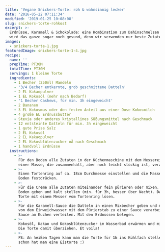 ```yaml
---
title: 'Vegane Snickers-Torte: roh & wahnsinnig lecker'
date: '2016-05-22 07:11:34'
modified: '2019-01-25 10:08:08'
slug: snickers-torte-rohkost
excerpt: >-
  Erdnüsse, Karamell & Schokolade: eine Kombination zum Dahinschmelzen! Und hier
  wird das ganze sogar noch gesund, denn wir verwenden nur beste Zutaten!
images:
  - snickers-torte-1.jpg
featuredImage: snickers-torte-1-4.jpg
recipe:
  name: ''
  prepTime: PT30M
  totalTime: PT30M
  servings: 1 kleine Torte
  ingredients:
    - 1 Becher (250ml) Mandeln
    - '3/4 Becher entkernte, grob geschnittene Datteln'
    - 2 EL Kakaopulver
    - 1 EL Kokosöl (mehr nach Bedarf)
    - '1 Becher Cashews, für min. 3h eingeweicht'
    - 2 Bananen
    - 3 EL Kokosmus oder den festen Anteil aus einer Dose Kokosmilch
    - 4 große EL Erdnussbutter
    - Stevia oder anderes kristallines Süßungsmittel nach Geschmack
    - 12 entsteinte Datteln für min. 3h eingeweicht
    - 1 gute Prise Salz
    - 2 EL Kokosöl
    - 2 EL Kakaopulver
    - 2 EL Kokosblütenzucker oÄ nach Geschmack
    - 1 handvoll Erdnüsse
  instructions:
    - >-
      Für den Boden alle Zutaten in der Küchenmaschine mit dem Messereinsatz zu
      einer Masse, die zusammenhält, aber noch leicht stückig ist, verarbeiten.
    - >-
      Einen Tortenring auf ca. 18cm Durchmesse einstellen und die Masse als
      Boden festdrücken.
    - >-
      Für die Creme alle Zutaten miteinander fein pürieren oder mixen. Auf den
      Boden geben und kalt stellen (min. für 3h, besser über Nacht). Dann die
      Torte mit einem Messer vom Tortenring lösen.
    - >-
      Für die Karamell-Sauce die Datteln in einen Mixbecher geben und mit etwas
      von dem Einweichwasser mit dem Pürierstab zu einer Sauce verarbeiten. Die
      Sauce am Kuchen verteilen. Mit den Erdnüssen belegen.
    - >-
      Kokosöl, Kakao und Kokosblütenzucker im Wasserbad erwärmen und mischen.
      Die Torte damit überziehen. Et voila!
    - >-
      PS: An heißen Tagen kann man die Torte für 1h ins Kühlfach stellen und
      schon hat man eine Eistorte :)
---
```


<!-- Image removed (no copyright): snickers-torte-1-640x424.jpg -->
